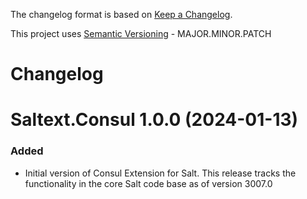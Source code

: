 The changelog format is based on [Keep a Changelog](https://keepachangelog.com/en/1.0.0/).

This project uses [Semantic Versioning](https://semver.org/) - MAJOR.MINOR.PATCH

# Changelog

# Saltext.Consul 1.0.0 (2024-01-13)

### Added

- Initial version of Consul Extension for Salt. This release tracks the functionality in the core Salt code base as of version 3007.0
